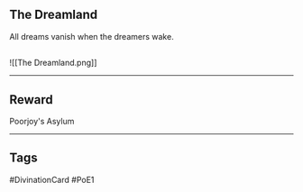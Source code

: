 ## The Dreamland
All dreams vanish when the dreamers wake.
## 
![[The Dreamland.png]]

---
## Reward
Poorjoy's Asylum

---
## Tags
#DivinationCard
#PoE1